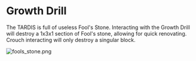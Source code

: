 # Growth Drill

The TARDIS is full of useless Fool's Stone. Interacting with the Growth Drill will destroy a 1x3x1 section of Fool's stone, allowing for quick renovating. Crouch interacting will only destroy a singular block.

![fools_stone.png](fools_stone.png)